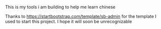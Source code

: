 This is my tools i am building to help me learn chinese

Thanks to https://startbootstrap.com/template/sb-admin for the template I used to start this project. I hope it will soon be unrecognizable
